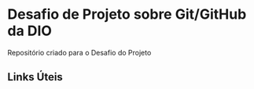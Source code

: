 # Desafio de Projeto sobre Git/GitHub da DIO
Repositório criado para o Desafio do Projeto

## Links Úteis
